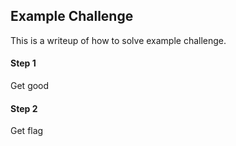 ## Example Challenge
This is a writeup of how to solve example challenge.

#### Step 1
Get good

#### Step 2
Get flag